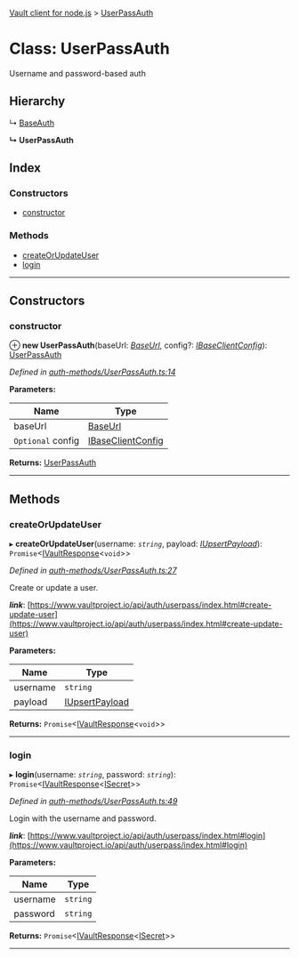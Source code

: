 [Vault client for node.js](../README.md) > [UserPassAuth](../classes/userpassauth.md)

# Class: UserPassAuth

Username and password-based auth

## Hierarchy

↳  [BaseAuth](baseauth.md)

**↳ UserPassAuth**

## Index

### Constructors

* [constructor](userpassauth.md#constructor)

### Methods

* [createOrUpdateUser](userpassauth.md#createorupdateuser)
* [login](userpassauth.md#login)

---

## Constructors

<a id="constructor"></a>

###  constructor

⊕ **new UserPassAuth**(baseUrl: *[BaseUrl](../#baseurl)*, config?: *[IBaseClientConfig](../interfaces/ibaseclientconfig.md)*): [UserPassAuth](userpassauth.md)

*Defined in [auth-methods/UserPassAuth.ts:14](https://github.com/theogravity/vault-client/blob/38077d0/src/auth-methods/UserPassAuth.ts#L14)*

**Parameters:**

| Name | Type |
| ------ | ------ |
| baseUrl | [BaseUrl](../#baseurl) |
| `Optional` config | [IBaseClientConfig](../interfaces/ibaseclientconfig.md) |

**Returns:** [UserPassAuth](userpassauth.md)

___

## Methods

<a id="createorupdateuser"></a>

###  createOrUpdateUser

▸ **createOrUpdateUser**(username: *`string`*, payload: *[IUpsertPayload](../interfaces/iuserpassauth.iupsertpayload.md)*): `Promise`<[IVaultResponse](../interfaces/ivaultresponse.md)<`void`>>

*Defined in [auth-methods/UserPassAuth.ts:27](https://github.com/theogravity/vault-client/blob/38077d0/src/auth-methods/UserPassAuth.ts#L27)*

Create or update a user.

*__link__*: [https://www.vaultproject.io/api/auth/userpass/index.html#create-update-user](https://www.vaultproject.io/api/auth/userpass/index.html#create-update-user)

**Parameters:**

| Name | Type |
| ------ | ------ |
| username | `string` |
| payload | [IUpsertPayload](../interfaces/iuserpassauth.iupsertpayload.md) |

**Returns:** `Promise`<[IVaultResponse](../interfaces/ivaultresponse.md)<`void`>>

___
<a id="login"></a>

###  login

▸ **login**(username: *`string`*, password: *`string`*): `Promise`<[IVaultResponse](../interfaces/ivaultresponse.md)<[ISecret](../interfaces/isecret.md)>>

*Defined in [auth-methods/UserPassAuth.ts:49](https://github.com/theogravity/vault-client/blob/38077d0/src/auth-methods/UserPassAuth.ts#L49)*

Login with the username and password.

*__link__*: [https://www.vaultproject.io/api/auth/userpass/index.html#login](https://www.vaultproject.io/api/auth/userpass/index.html#login)

**Parameters:**

| Name | Type |
| ------ | ------ |
| username | `string` |
| password | `string` |

**Returns:** `Promise`<[IVaultResponse](../interfaces/ivaultresponse.md)<[ISecret](../interfaces/isecret.md)>>

___

